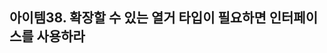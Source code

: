 ## 아이템38. 확장할 수 있는 열거 타입이 필요하면 인터페이스를 사용하라

<!--stackedit_data:
eyJoaXN0b3J5IjpbLTk0MDE1MTI5OV19
-->